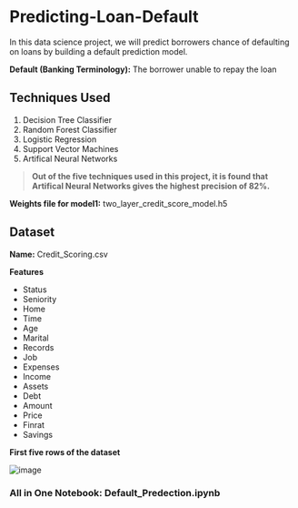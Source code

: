 # Predicting-Loan-Default
In this data science project, we will predict borrowers chance of defaulting on loans by building a default prediction model.

**Default (Banking Terminology):** The borrower unable to repay the loan

## **Techniques Used**
1. Decision Tree Classifier
2. Random Forest Classifier
3. Logistic Regression
4. Support Vector Machines
5. Artifical Neural Networks

> **Out of the five techniques used in this project, it is found that Artifical Neural Networks gives the highest precision of 82%.**

**Weights file for model1:** two_layer_credit_score_model.h5 

## **Dataset** 

**Name:** Credit_Scoring.csv

**Features**
- Status
- Seniority
- Home
- Time
- Age
- Marital
- Records
- Job
- Expenses
- Income
- Assets
- Debt
- Amount
- Price
- Finrat
- Savings

**First five rows of the dataset**

![image](https://user-images.githubusercontent.com/40469421/110237567-b8ddd380-7f62-11eb-9574-1714f3c1fd45.png)

### **All in One Notebook:** Default_Predection.ipynb
